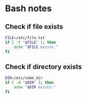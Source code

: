 # Bash notes

## Check if file exists
```bash
FILE=/etc/file.txt
if [ -f "$FILE" ]; then
    echo "$FILE exists."
fi

```

## Check if directory exists
```bash
DIR=/etc/some_dir
if [ -d "$DIR" ]; then
    echo "$DIR exists."
fi
